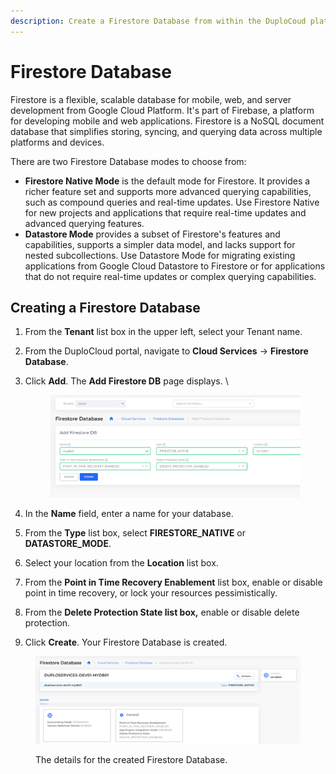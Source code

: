 ```yaml
---
description: Create a Firestore Database from within the DuploCoud platform.
---
```


# Firestore Database

Firestore is a flexible, scalable database for mobile, web, and server development from Google Cloud Platform. It's part of Firebase, a platform for developing mobile and web applications. Firestore is a NoSQL document database that simplifies storing, syncing, and querying data across multiple platforms and devices.

There are two Firestore Database modes to choose from:&#x20;

* **Firestore Native Mode** is the default mode for Firestore. It provides a richer feature set and supports more advanced querying capabilities, such as compound queries and real-time updates. Use Firestore Native for new projects and applications that require real-time updates and advanced querying features.
* **Datastore Mode** provides a subset of Firestore's features and capabilities, supports a simpler data model, and lacks support for nested subcollections. Use Datastore Mode for migrating existing applications from Google Cloud Datastore to Firestore or for applications that do not require real-time updates or complex querying capabilities.

## Creating a Firestore Database

1. From the **Tenant** list box in the upper left, select your Tenant name.
2. From the DuploCloud portal, navigate to **Cloud Services** -> **Firestore Database**.
3.  Click **Add**. The **Add Firestore DB** page displays. \


    <figure><img src="../../../.gitbook/assets/firestore 1.png" alt=""><figcaption></figcaption></figure>
4. In the **Name** field, enter a name for your database.
5. From the **Type** list box, select **FIRESTORE\_NATIVE** or **DATASTORE\_MODE**.&#x20;
6. Select your location from the **Location** list box.&#x20;
7. From the **Point in Time Recovery Enablement** list box, enable or disable point in time recovery, or lock your resources pessimistically.&#x20;
8. From the **Delete Protection State list box,** enable or disable delete protection.&#x20;
9. Click **Create**. Your Firestore Database is created.&#x20;

<figure><img src="../../../.gitbook/assets/firestore 2.png" alt=""><figcaption><p>The details for the created Firestore Database.</p></figcaption></figure>



